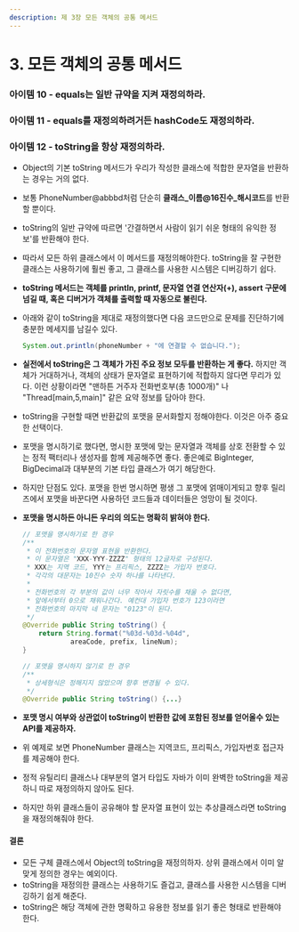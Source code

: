 ```yaml
---
description: 제 3장 모든 객체의 공통 메서드
---
```


# 3. 모든 객체의 공통 메서드

### 아이템 10 - equals는 일반 규약을 지켜 재정의하라.

### 아이템 11 - equals를 재정의하려거든 hashCode도 재정의하라.

### 아이템 12 - toString을 항상 재정의하라.

* Object의 기본 toString 메서드가 우리가 작성한 클래스에 적합한 문자열을 반환하는 경우는 거의 없다.
* 보통 PhoneNumber@abbbd처럼 단순히 **클래스\_이름@16진수\_해시코드**를 반환할 뿐이다. 
* toString의 일반 규약에 따르면 '간결하면서 사람이 읽기 쉬운 형태의 유익한 정보'를 반환해야 한다.
* 따라서 모든 하위 클래스에서 이 메서드를 재정의해야한다. toString을 잘 구현한 클래스는 사용하기에 훨씬 좋고, 그 클래스를 사용한 시스템은 디버깅하기 쉽다.
* **toString 메서드는 객체를 println, printf, 문자열 연결 연산자\(+\), assert 구문에 넘길 때, 혹은 디버거가 객체를 출력할 때 자동으로 불린다.**
* 아래와 같이 toString을 제대로 재정의했다면 다음 코드만으로 문제를 진단하기에 충분한 메세지를 남길수 있다.

  ```java
  System.out.println(phoneNumber + "에 연결할 수 없습니다.");
  ```

* **실전에서 toString은 그 객체가 가진 주요 정보 모두를 반환하는 게 좋다.** 하지만 객체가 거대하거나, 객체의 상태가 문자열로 표현하기에 적합하지 않다면 무리가 있다. 이런 상황이라면 "맨하튼 거주자 전화번호부\(총 1000개\)" 나 "Thread\[main,5,main\]" 같은 요약 정보를 담아야 한다.
* toString을 구현할 때면 반환값의 포맷을 문서화할지 정해야한다. 이것은 아주 중요한 선택이다.
* 포맷을 명시하기로 했다면, 명시한 포맷에 맞는 문자열과 객체를 상호 전환할 수 있는 정적 팩터리나 생성자를 함께 제공해주면 좋다. 좋은예로 BigInteger, BigDecimal과 대부분의 기본 타입 클래스가 여기 해당한다.
* 하지만 단점도 있다. 포맷을 한번 명시하면 평생 그 포맷에 얽매이게되고 향후 릴리즈에서 포맷을 바꾼다면 사용하던 코드들과 데이터들은 엉망이 될 것이다.
* **포맷을 명시하든 아니든 우리의 의도는 명확히 밝혀야 한다.**

  ```java
  // 포맷을 명시하기로 한 경우
  /**
   * 이 전화번호의 문자열 표현을 반환한다.
   * 이 문자열은 "XXX-YYY-ZZZZ" 형태의 12글자로 구성된다.
   * XXX는 지역 코드, YYY는 프리픽스, ZZZZ는 가입자 번호다.
   * 각각의 대문자는 10진수 숫자 하나를 나타낸다.
   *
   * 전화번호의 각 부분의 값이 너무 작아서 자릿수를 채울 수 없다면,
   * 앞에서부터 0으로 채워나간다. 예컨대 가입자 번호가 123이라면
   * 전화번호의 마지막 네 문자는 "0123"이 된다.
   */
  @Override public String toString() {
      return String.format("%03d-%03d-%04d",
              areaCode, prefix, lineNum);
  }

  // 포맷을 명시하지 않기로 한 경우
  /**
   * 상세형식은 정해지지 않았으며 향후 변경될 수 있다. 
   */
  @Override public String toString() {...}
  ```

* **포맷 명시 여부와 상관없이 toString이 반환한 값에 포함된 정보를 얻어올수 있는 API를 제공하자.**
* 위 예제로 보면 PhoneNumber 클래스는 지역코드, 프리픽스, 가입자번호 접근자를 제공해야 한다.
* 정적 유틸리티 클래스나 대부분의 열거 타입도 자바가 이미 완벽한 toString을 제공하니 따로 재정의하지 않아도 된다.
* 하지만 하위 클래스들이 공유해야 할 문자열 표현이 있는 추상클래스라면 toString을 재정의해줘야 한다.

#### 결론

* 모든 구체 클래스에서 Object의 toString을 재정의하자. 상위 클래스에서 이미 알맞게 정의한 경우는 예외이다.
* toString을 재정의한 클래스는 사용하기도 즐겁고, 클래스를 사용한 시스템을 디버깅하기 쉽게 해준다.
* toString은 해당 객체에 관한 명확하고 유용한 정보를 읽기 좋은 형태로 반환해야 한다.



